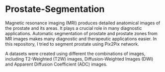 # Prostate-Segmentation
Magnetic resonance imaging (MRI) produces detailed anatomical images of the prostate and its areas. It plays a crucial role in many diagnostic applications. Automatic segmentation of prostate and prostate zones from MR images makes many diagnostic and therapeutic applications easier. In this repository, I tried to segment prostate using Pix2Pix network.


A datasets were created using different the combinations of images, including T2-Weighted (T2W) images, Diffusion-Weighted Images (DWI) and Apparent Diffusion Coefficient (ADC) images.


